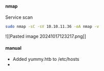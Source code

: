 #### nmap

Service scan
```bash
sudo nmap -sC -sV 10.10.11.36 -oA nmap -v
```
![[Pasted image 20241017123217.png]]

#### manual

- Added yummy.htb to /etc/hosts
- 